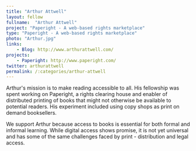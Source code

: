 ```yaml
---
title: "Arthur Attwell"
layout: fellow 
fullname:  "Arthur Attwell"
project: "Paperight - A web-based rights marketplace"
type: "Paperight - A web-based rights marketplace"
photo: "Arthur.jpg"
links: 
    - Blog: http://www.arthurattwell.com/
projects:
    - Paperight: http://www.paperight.com/
twitter: arthurattwell
permalink: /:categories/arthur-attwell
---
```


Arthur's mission is to make reading accessible to all. His fellowship was spent working on Paperight, a rights clearing house and enabler of distributed printing of books that might not otherwise be available to potential readers. His experiment included using copy shops as print on demand booksellers.

We support Arthur because access to books is essential for both formal and informal learning. While digital access shows promise, it is not yet universal and has some of the same challenges faced by print - distribution and legal access.

